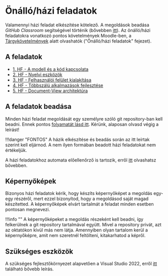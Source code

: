 # Önálló/házi feladatok

Valamennyi házi feladat elkészítése kötelező. A megoldások beadása *GitHub Classroom* segítségével történik (bővebben [itt](./git-github-github-classroom/index.md)).
Az önálló/házi feladatokra vonatkozó pontos követelmények Moodle-ben, a [Tárgykövetelmények](https://edu.vik.bme.hu/mod/page/view.php?id=97590) alatt olvashatók ("Önálló/házi feladatok" fejezet).

## A feladatok

- [1. HF - A modell és a kód kapcsolata](../hazi/1-model-es-kod-kapcsolata/index.md)
- [2. HF - Nyelvi eszközök](../hazi/meghirdetes-elott.md)
- [3. HF - Felhasználói felület kialakítása](../hazi/meghirdetes-elott.md)
- [4. HF - Többszálú alkalmazások fejlesztése](../hazi/meghirdetes-elott.md)
- [5. HF - Document-View architektúra](../hazi/meghirdetes-elott.md)

## A feladatok beadása

Minden házi feladat megoldását egy személyre szóló git repository-ban kell beadni. Ennek pontos [folyamatát lásd itt](./hf-folyamat/index.md). Kérünk, alaposan olvasd végig a leírást!

!!!danger "FONTOS"
    A házik elkészítése és beadás során az itt leírtak szerint kell eljárnod. A nem ilyen formában beadott házi feladatokat nem értékeljük.

A házi feladatokhoz automata előellenőrző is tartozik, erről [itt](./eloellenorzes-ertekeles/index.md) olvashatsz bővebben.

## Képernyőképek

Bizonyos házi feladatok kérik, hogy készíts képernyőképet a megoldás egy-egy részéről, mert ezzel bizonyítod, hogy a megoldásod saját magad készítetted. A képernyőképek elvárt tartalmát a feladat minden esetben pontosan megnevezi.

!!!info ""
    A képernyőképeket a megoldás részeként kell beadni, így felkerülnek a git repository tartalmával együtt. Mivel a repository privát, azt az oktatókon kívül más nem látja. Amennyiben olyan tartalom kerül a képernyőképre, amit nem szeretnél feltölteni, kitakarhatod a képről.

## Szükséges eszközök

A szükséges fejlesztőkörnyezet alapvetően a Visual Studio 2022, erről [itt](./fejlesztokornyezet/index.md) található bővebb leírás.